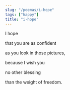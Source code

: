 ```yaml
---
slug: "/poemas/i-hope"
tags: ["happy"]
title: "i-hope"
---
```

I hope

that you are as confident

as you look in those pictures,

because I wish you

no other blessing

than the weight of freedom.